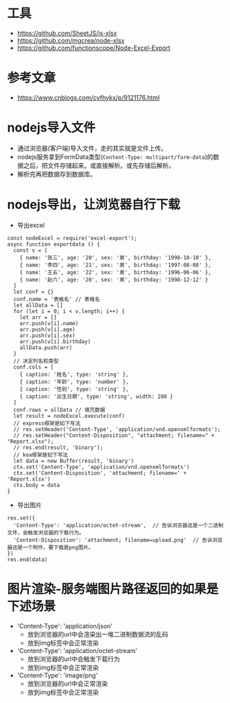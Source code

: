 # 工具
* https://github.com/SheetJS/js-xlsx
* https://github.com/mgcrea/node-xlsx
* https://github.com/functionscope/Node-Excel-Export

# 参考文章
* https://www.cnblogs.com/cyfhykx/p/9121176.html

# nodejs导入文件
* 通过浏览器(客户端)导入文件，走的其实就是文件上传。
* nodejs服务拿到FormData类型(```Content-Type: multipart/form-data```)的数据之后，把文件存储起来。或直接解析。或先存储后解析。
* 解析完再把数据存到数据库。

# nodejs导出，让浏览器自行下载
* 导出excel
```
const nodeExcel = require('excel-export');
async function exportdata () {
  const v = [
    { name: '张三', age: '20', sex: '男', birthday: '1998-10-10' },
    { name: '李四', age: '21', sex: '男', birthday: '1997-08-08' },
    { name: '王五', age: '22', sex: '男', birthday: '1996-06-06' },
    { name: '赵六', age: '20', sex: '男', birthday: '1998-12-12' }
  ]
  let conf = {}
  conf.name = '表格名' // 表格名
  let allData = []
  for (let i = 0; i < v.length; i++) {
    let arr = []
    arr.push(v[i].name)
    arr.push(v[i].age)
    arr.push(v[i].sex)
    arr.push(v[i].birthday)
    allData.push(arr)
  }
  // 决定列名和类型
  conf.cols = [
    { caption: '姓名', type: 'string' },
    { caption: '年龄', type: 'number' },
    { caption: '性别', type: 'string' },
    { caption: '出生日期', type: 'string', width: 280 }
  ]
  conf.rows = allData // 填充数据
  let result = nodeExcel.execute(conf)
  // express框架是如下写法
  // res.setHeader('Content-Type', 'application/vnd.openxmlformats');
  // res.setHeader("Content-Disposition", "attachment; filename=" + "Report.xlsx");
  // res.end(result, 'binary');
  // koa框架是如下写法
  let data = new Buffer(result, 'binary')
  ctx.set('Content-Type', 'application/vnd.openxmlformats')
  ctx.set('Content-Disposition', 'attachment; filename=' + 'Report.xlsx')
  ctx.body = data
}
```
* 导出图片
```
res.set({
  'Content-Type': 'application/octet-stream',  // 告诉浏览器这是一个二进制文件，会触发浏览器的下载行为。
  'Content-Disposition': 'attachment; filename=upload.png'  // 告诉浏览器这是一个附件，要下载是png图片。
})
res.end(data)
```

# 图片渲染-服务端图片路径返回的如果是下述场景
* 'Content-Type': 'application/json'
  - 放到浏览器的url中会渲染出一堆二进制数据流的乱码
  - 放到img标签中会正常渲染
* 'Content-Type': 'application/octet-stream'
  - 放到浏览器的url中会触发下载行为
  - 放到img标签中会正常渲染
* 'Content-Type': 'image/png'
  - 放到浏览器的url中会正常渲染
  - 放到img标签中会正常渲染
